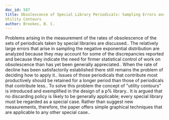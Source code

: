 ```yaml
---
doc_id: 587
title: Obsolescence of Special Library Periodicals: Sampling Errors and
Utility Contours
author: Brookes, B. C.
---
```


Problems arising in the measurement of the rates of obsolescence of the sets
of periodicals taken by special libraries are discussed.. The relatively large
errors that arise in sampling the negative exponential distribution are 
analyzed because they may account for some of the discrepancies reported and
because they indicate the need for firmer statistical control of work on
obsolescence than has yet been generally appreciated..
   When the rate of decline has been satisfactorily established there still
remains the problem of deciding how to apply it.. Issues of those periodicals
that contribute most productively should be retained for a longer period than
those of periodicals that contribute less.. To solve this problem the concept
of "utility contours" is introduced and exemplified in the design of a p%
library..
   It is argued that no discarding policy is likely to be generally applicable; 
every special library must be regarded as a special case.  Rather than suggest
new measurements, therefore, the paper offers simple graphical techniques that
are applicable to any other special case..